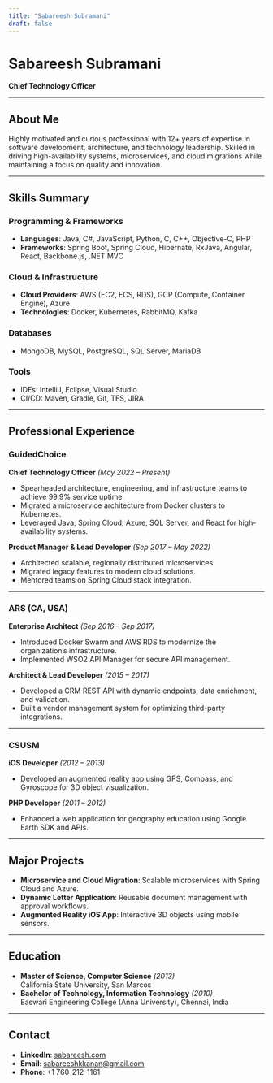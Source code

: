 ```yaml
---
title: "Sabareesh Subramani"
draft: false
---
```


# Sabareesh Subramani  
**Chief Technology Officer**  

---

## **About Me**  
Highly motivated and curious professional with 12+ years of expertise in software development, architecture, and technology leadership. Skilled in driving high-availability systems, microservices, and cloud migrations while maintaining a focus on quality and innovation.

---

## **Skills Summary**

### **Programming & Frameworks**  
- **Languages**: Java, C#, JavaScript, Python, C, C++, Objective-C, PHP  
- **Frameworks**: Spring Boot, Spring Cloud, Hibernate, RxJava, Angular, React, Backbone.js, .NET MVC  

### **Cloud & Infrastructure**  
- **Cloud Providers**: AWS (EC2, ECS, RDS), GCP (Compute, Container Engine), Azure  
- **Technologies**: Docker, Kubernetes, RabbitMQ, Kafka  

### **Databases**  
- MongoDB, MySQL, PostgreSQL, SQL Server, MariaDB  

### **Tools**  
- IDEs: IntelliJ, Eclipse, Visual Studio  
- CI/CD: Maven, Gradle, Git, TFS, JIRA  

---

## **Professional Experience**

### **GuidedChoice**  
**Chief Technology Officer** *(May 2022 – Present)*  
- Spearheaded architecture, engineering, and infrastructure teams to achieve 99.9% service uptime.  
- Migrated a microservice architecture from Docker clusters to Kubernetes.  
- Leveraged Java, Spring Cloud, Azure, SQL Server, and React for high-availability systems.

**Product Manager & Lead Developer** *(Sep 2017 – May 2022)*  
- Architected scalable, regionally distributed microservices.  
- Migrated legacy features to modern cloud solutions.  
- Mentored teams on Spring Cloud stack integration.

---

### **ARS (CA, USA)**  
**Enterprise Architect** *(Sep 2016 – Sep 2017)*  
- Introduced Docker Swarm and AWS RDS to modernize the organization’s infrastructure.  
- Implemented WSO2 API Manager for secure API management.

**Architect & Lead Developer** *(2015 – 2017)*  
- Developed a CRM REST API with dynamic endpoints, data enrichment, and validation.  
- Built a vendor management system for optimizing third-party integrations.

---

### **CSUSM**  
**iOS Developer** *(2012 – 2013)*  
- Developed an augmented reality app using GPS, Compass, and Gyroscope for 3D object visualization.  

**PHP Developer** *(2011 – 2012)*  
- Enhanced a web application for geography education using Google Earth SDK and APIs.

---

## **Major Projects**
- **Microservice and Cloud Migration**: Scalable microservices with Spring Cloud and Azure.  
- **Dynamic Letter Application**: Reusable document management with approval workflows.  
- **Augmented Reality iOS App**: Interactive 3D objects using mobile sensors.

---

## **Education**
- **Master of Science, Computer Science** *(2013)*  
  California State University, San Marcos  
- **Bachelor of Technology, Information Technology** *(2010)*  
  Easwari Engineering College (Anna University), Chennai, India  

---

## **Contact**  
- **LinkedIn**: [sabareesh.com](http://sabareesh.com)  
- **Email**: [sabareeshkkanan@gmail.com](mailto:sabareeshkkanan@gmail.com)  
- **Phone**: +1 760-212-1161  
